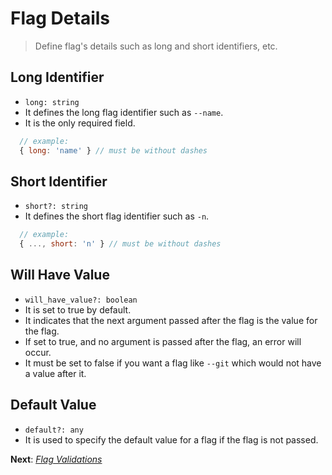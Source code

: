 # Flag Details

> Define flag's details such as long and short identifiers, etc.

## Long Identifier

- `long: string`
- It defines the long flag identifier such as `--name`.
- It is the only required field.

```js
  // example:
  { long: 'name' } // must be without dashes
```

## Short Identifier

- `short?: string`
- It defines the short flag identifier such as `-n`.

```js
  // example:
  { ..., short: 'n' } // must be without dashes
```

## Will Have Value

- `will_have_value?: boolean`
- It is set to true by default.
- It indicates that the next argument passed after the flag is the value for the flag.
- If set to true, and no argument is passed after the flag, an error will occur.
- It must be set to false if you want a flag like `--git` which would not have a value after it.

## Default Value

- `default?: any`
- It is used to specify the default value for a flag if the flag is not passed.

**Next**: *[Flag Validations](src/flag_validations.md)*
